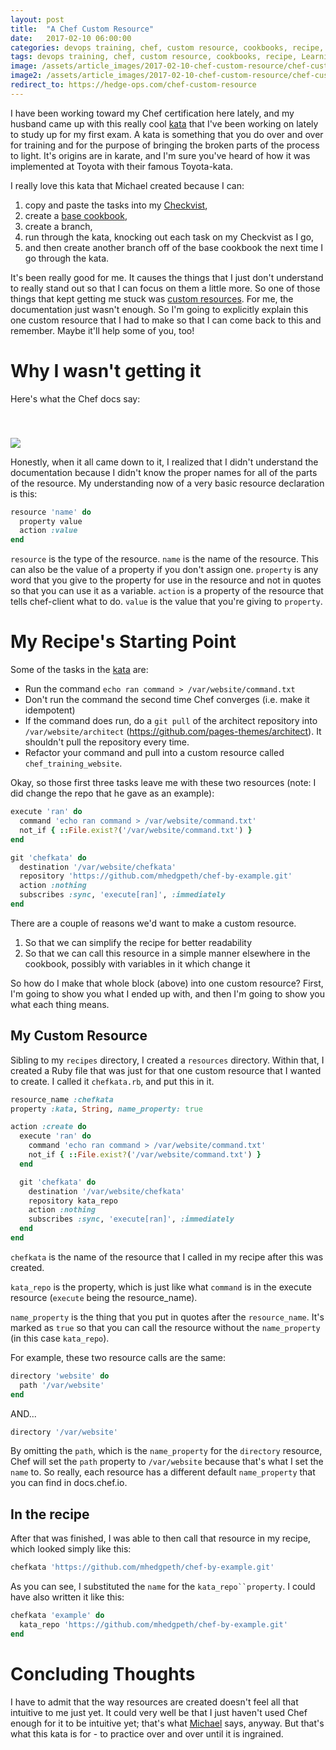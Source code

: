 ```yaml
---
layout: post
title:  "A Chef Custom Resource"
date:   2017-02-10 06:00:00
categories: devops training, chef, custom resource, cookbooks, recipe, Learning, kata
tags: devops training, chef, custom resource, cookbooks, recipe, Learning, kata
image: /assets/article_images/2017-02-10-chef-custom-resource/chef-custom-resource.JPG
image2: /assets/article_images/2017-02-10-chef-custom-resource/chef-custom-resource-mobile.jpg
redirect_to: https://hedge-ops.com/chef-custom-resource
---
```

I have been working toward my Chef certification here lately, and my husband came up with this really cool [kata](https://github.com/mhedgpeth/chef-by-example) that I've been working on lately to study up for my first exam. A kata is something that you do over and over for training and for the purpose of bringing the broken parts of the process to light. It's origins are in karate, and I'm sure you've heard of how it was implemented at Toyota with their famous Toyota-kata. 

I really love this kata that Michael created because I can:

1. copy and paste the tasks into my [Checkvist](https://checkvist.com/),
2. create a [base cookbook](https://github.com/anniehedgpeth/chefkata), 
3. create a branch, 
4. run through the kata, knocking out each task on my Checkvist as I go, 
5. and then create another branch off of the base cookbook the next time I go through the kata.

It's been really good for me. It causes the things that I just don't understand to really stand out so that I can focus on them a little more. So one of those things that kept getting me stuck was [custom resources](https://docs.chef.io/custom_resources.html). For me, the documentation just wasn't enough. So I'm going to explicitly explain this one custom resource that I had to make so that I can come back to this and remember. Maybe it'll help some of you, too!

# Why I wasn't getting it

Here's what the Chef docs say:

[<img src='/assets/article_images/2017-02-10-chef-custom-resource/chefdocs.png' style='display: block; margin-left: auto; margin-right: auto; padding-top: 40px' />](https://docs.chef.io/custom_resources.html)

Honestly, when it all came down to it, I realized that I didn't understand the documentation because I didn't know the proper names for all of the parts of the resource. My understanding now of a very basic resource declaration is this:

```ruby
resource 'name' do  
  property value
  action :value
end
```

`resource` is the type of the resource.
`name` is the name of the resource. This can also be the value of a property if you don't assign one.
`property` is any word that you give to the property for use in the resource and not in quotes so that you can use it as a variable. 
`action` is a property of the resource that tells chef-client what to do.
`value` is the value that you're giving to `property`.

# My Recipe's Starting Point

Some of the tasks in the [kata](hhttps://github.com/mhedgpeth/chef-by-example) are:
 - Run the command `echo ran command > /var/website/command.txt`
 - Don't run the command the second time Chef converges (i.e. make it idempotent)
 - If the command does run, do a `git pull` of the architect repository into `/var/website/architect` (https://github.com/pages-themes/architect). It shouldn't pull the repository every time.
 - Refactor your command and pull into a custom resource called `chef_training_website`.

Okay, so those first three tasks leave me with these two resources (note: I did change the repo that he gave as an example):

```ruby
execute 'ran' do
  command 'echo ran command > /var/website/command.txt'
  not_if { ::File.exist?('/var/website/command.txt') }
end

git 'chefkata' do
  destination '/var/website/chefkata'
  repository 'https://github.com/mhedgpeth/chef-by-example.git'
  action :nothing
  subscribes :sync, 'execute[ran]', :immediately
end
```

There are a couple of reasons we'd want to make a custom resource. 
1. So that we can simplify the recipe for better readability
2. So that we can call this resource in a simple manner elsewhere in the cookbook, possibly with variables in it which change it 

So how do I make that whole block (above) into one custom resource? First, I'm going to show you what I ended up with, and then I'm going to show you what each thing means.

## My Custom Resource

Sibling to my `recipes` directory, I created a `resources` directory. Within that, I created a Ruby file that was just for that one custom resource that I wanted to create. I called it `chefkata.rb`, and put this in it.

```ruby
resource_name :chefkata 
property :kata, String, name_property: true

action :create do
  execute 'ran' do
    command 'echo ran command > /var/website/command.txt'
    not_if { ::File.exist?('/var/website/command.txt') }
  end

  git 'chefkata' do
    destination '/var/website/chefkata'
    repository kata_repo
    action :nothing
    subscribes :sync, 'execute[ran]', :immediately
  end
end
```
`chefkata` is the name of the resource that I called in my recipe after this was created.

`kata_repo` is the property, which is just like what `command` is in the execute resource (`execute` being the resource_name). 

`name_property` is the thing that you put in quotes after the `resource_name`. It's marked as `true` so that you can call the resource without the `name_property` (in this case `kata_repo`).

For example, these two resource calls are the same:

```ruby
directory 'website' do
  path '/var/website'
end
```

AND...

```ruby
directory '/var/website'
```

By omitting the `path`, which is the `name_property` for the `directory` resource, Chef will set the `path` property to `/var/website` because that's what I set the `name` to. So really, each resource has a different default `name_property` that you can find in docs.chef.io. 

## In the recipe

After that was finished, I was able to then call that resource in my recipe, which looked simply like this:

```ruby
chefkata 'https://github.com/mhedgpeth/chef-by-example.git'
```

As you can see, I substituted the `name` for the `kata_repo``property`. I could have also written it like this:

```ruby
chefkata 'example' do
  kata_repo 'https://github.com/mhedgpeth/chef-by-example.git'
end
```

# Concluding Thoughts

I have to admit that the way resources are created doesn't feel all that intuitive to me just yet. It could very well be that I just haven't used Chef enough for it to be intuitive yet; that's what [Michael](http://hedge-ops.com) says, anyway. But that's what this kata is for - to practice over and over until it is ingrained. 